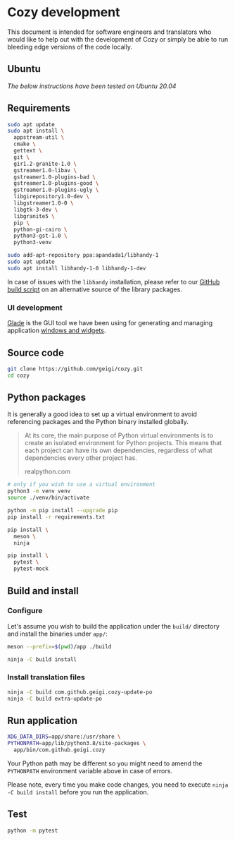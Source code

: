 # Cozy development

This document is intended for software engineers and translators who would like to help out with the development of Cozy or simply be able to run bleeding edge versions of the code locally.

## Ubuntu

_The below instructions have been tested on Ubuntu 20.04_

## Requirements

```bash
sudo apt update
sudo apt install \
  appstream-util \
  cmake \
  gettext \
  git \
  gir1.2-granite-1.0 \
  gstreamer1.0-libav \
  gstreamer1.0-plugins-bad \
  gstreamer1.0-plugins-good \
  gstreamer1.0-plugins-ugly \
  libgirepository1.0-dev \
  libgstreamer1.0-0 \
  libgtk-3-dev \
  libgranite5 \
  pip \
  python-gi-cairo \
  python3-gst-1.0 \
  python3-venv

sudo add-apt-repository ppa:apandada1/libhandy-1
sudo apt update
sudo apt install libhandy-1-0 libhandy-1-dev
```

In case of issues with the `libhandy` installation, please refer to our [GitHub build script](.github/workflows/build.yml) on an alternative source of the library packages.

### UI development

[Glade](https://glade.gnome.org/) is the GUI tool we have been using for generating and managing application [windows and widgets](data/ui/).

## Source code

```bash
git clone https://github.com/geigi/cozy.git
cd cozy
```

## Python packages

It is generally a good idea to set up a virtual environment to avoid referencing packages and the Python binary installed globally.

> At its core, the main purpose of Python virtual environments is to create an isolated environment for Python projects. This means that each project can have its own dependencies, regardless of what dependencies every other project has.
>
> realpython.com

```bash
# only if you wish to use a virtual environment
python3 -m venv venv
source ./venv/bin/activate

python -m pip install --upgrade pip
pip install -r requirements.txt

pip install \
  meson \
  ninja

pip install \
  pytest \
  pytest-mock
```

## Build and install

### Configure

Let's assume you wish to build the application under the `build/` directory and install the binaries under `app/`:

```bash
meson --prefix=$(pwd)/app ./build

ninja -C build install
```

### Install translation files

```bash
ninja -C build com.github.geigi.cozy-update-po
ninja -C build extra-update-po
```

## Run application

```bash
XDG_DATA_DIRS=app/share:/usr/share \
PYTHONPATH=app/lib/python3.8/site-packages \
  app/bin/com.github.geigi.cozy
```

Your Python path may be different so you might need to amend the `PYTHONPATH` environment variable above in case of errors.

Please note, every time you make code changes, you need to execute `ninja -C build install` before you run the application.

## Test

```bash
python -m pytest
```